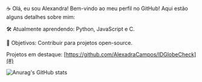 ☕ Olá, eu sou Alexandra! 
Bem-vindo ao meu perfil no GitHub! Aqui estão alguns detalhes sobre mim:

 🛠 Atualmente aprendendo: Python, JavaScript e C.
 
 🎯 Objetivos: Contribuir para projetos open-source.
 
 Projetos em destaque: [https://github.com/AlexadraCampos/IDGlobeCheck](#)
 
![Anurag's GitHub stats](https://github-readme-stats.vercel.app/api?username=AlexandraCampos&show_icons=true&theme=tokyonight)
